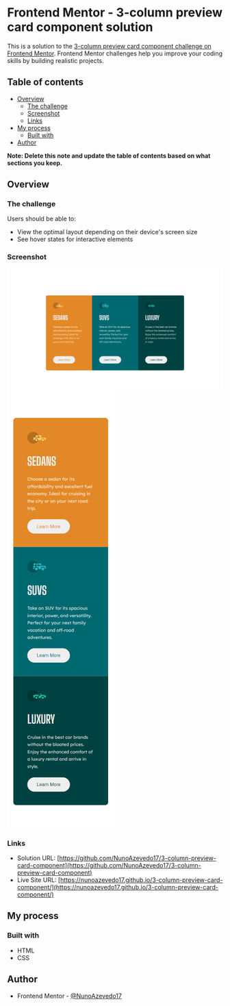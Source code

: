 # Frontend Mentor - 3-column preview card component solution

This is a solution to the [3-column preview card component challenge on Frontend Mentor](https://www.frontendmentor.io/challenges/3column-preview-card-component-pH92eAR2-). Frontend Mentor challenges help you improve your coding skills by building realistic projects.

## Table of contents

- [Overview](#overview)
  - [The challenge](#the-challenge)
  - [Screenshot](#screenshot)
  - [Links](#links)
- [My process](#my-process)
  - [Built with](#built-with)
- [Author](#author)

**Note: Delete this note and update the table of contents based on what sections you keep.**

## Overview

### The challenge

Users should be able to:

- View the optimal layout depending on their device's screen size
- See hover states for interactive elements

### Screenshot

![Desktop image](./screenshot/desktop.PNG)
![Mobile image](./screenshot/mobile.PNG)

### Links

- Solution URL: [https://github.com/NunoAzevedo17/3-column-preview-card-component](https://github.com/NunoAzevedo17/3-column-preview-card-component)
- Live Site URL: [https://nunoazevedo17.github.io/3-column-preview-card-component/](https://nunoazevedo17.github.io/3-column-preview-card-component/)

## My process

### Built with

- HTML
- CSS

## Author

- Frontend Mentor - [@NunoAzevedo17](https://www.frontendmentor.io/profile/NunoAzevedo17)
